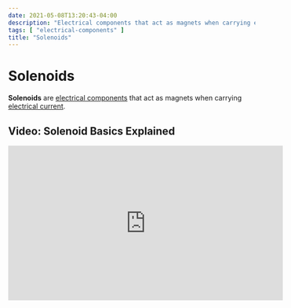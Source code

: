 ```yaml
---
date: 2021-05-08T13:20:43-04:00
description: "Electrical components that act as magnets when carrying electricity"
tags: [ "electrical-components" ]
title: "Solenoids"
---
```


# Solenoids

**Solenoids** are [electrical components](electrical-components.md) that act as magnets when carrying [electrical current](current.md).

## Video: Solenoid Basics Explained

<iframe width="560" height="315" src="https://www.youtube.com/embed/BbmocfETTFo" title="YouTube video player" frameborder="0" allow="accelerometer; autoplay; clipboard-write; encrypted-media; gyroscope; picture-in-picture" allowfullscreen></iframe>
